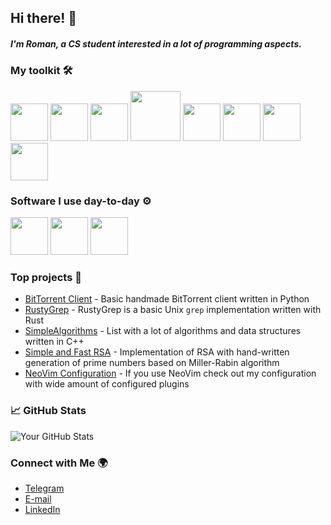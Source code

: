 ## Hi there! 👋
##### I'm Roman, a CS student interested in a lot of programming aspects.

### My toolkit 🛠️
<img src="https://cdn.jsdelivr.net/gh/devicons/devicon@latest/icons/linux/linux-original.svg" width=60 height=60> <img src="https://cdn.jsdelivr.net/gh/devicons/devicon@latest/icons/bash/bash-original.svg" width=60 height=60> <img src="https://cdn.jsdelivr.net/gh/devicons/devicon@latest/icons/git/git-original.svg" width=60 height=60> <img src="https://cdn.jsdelivr.net/gh/devicons/devicon@latest/icons/docker/docker-original.svg" width=80 height=80> <img src="https://cdn.jsdelivr.net/gh/devicons/devicon@latest/icons/mysql/mysql-original.svg" width=60 height=60> <img src="https://cdn.jsdelivr.net/gh/devicons/devicon@latest/icons/python/python-original.svg" width=60 height=60> <img src="https://cdn.jsdelivr.net/gh/devicons/devicon@latest/icons/rust/rust-original.svg" width=60 height=60> <img src="https://cdn.jsdelivr.net/gh/devicons/devicon@latest/icons/cplusplus/cplusplus-original.svg" width=60 height=60>
          
### Software I use day-to-day ⚙️
<img src="https://cdn.jsdelivr.net/gh/devicons/devicon@latest/icons/neovim/neovim-original.svg" width=60 height=60> <img src="https://cdn.jsdelivr.net/gh/devicons/devicon@latest/icons/pycharm/pycharm-original.svg" width=60 height=60> <img src="https://cdn.jsdelivr.net/gh/devicons/devicon@latest/icons/ubuntu/ubuntu-original.svg" width=60 height=60>
          
### Top projects 🚀          
- [BitTorrent Client](https://github.com/rastr-0/BitTorrent-Client) - Basic handmade BitTorrent client written in Python
- [RustyGrep](https://github.com/rastr-0/RustyGrep) - RustyGrep is a basic Unix `grep` implementation written with Rust
- [SimpleAlgorithms](https://github.com/rastr-0/Simple_algorithms) - List with a lot of algorithms and data structures written in C++
- [Simple and Fast RSA](https://github.com/rastr-0/SF_RSA) - Implementation of RSA with hand-written generation of prime numbers based on Miller-Rabin algorithm
- [NeoVim Configuration](https://github.com/rastr-0/NeoVimConfiguration) - If you use NeoVim check out my configuration with wide amount of configured plugins


### 📈 GitHub Stats
![Your GitHub Stats](https://github-readme-stats.vercel.app/api?username=rastr-0&show_icons=true&theme=radical)        
          
### Connect with Me 🌍
- [Telegram](t.me/rastr_1)
- [E-mail](romanmilko123@gmail.com)
- [LinkedIn](https://www.linkedin.com/in/roman-milko-795ba9295?otpToken=MTMwNzFlZTAxMTJhYzljM2IyMjcwZmViNDExZmVlYmM4YWNmZDQ0NTlkYTg4ODZhN2JjMDA4NmQ0YzVjNThmMGZmZDdkN2U5NjRmMmZjYzg0NTk4ZjFiMjI3OWUyMDdhMjU1ODJiNzg5NGUzNmI1YWYzNGQyODJiLDEsMQ%3D%3D&midSig=0dUqNxs2F-ork1&eid=jungv5-ly371tml-ac&midToken=AQFuB-iX-6GIFg&trkEmail=eml-email_job_alert_digest_01-header-0-profile_glimmer-null-jungv5~ly371tml~ac-null-null&lipi=urn%3Ali%3Apage%3Aemail_email_job_alert_digest_01%3BZ%2FskQVmzRq%2B72QRh3Nc5kQ%3D%3D&trk=eml-email_job_alert_digest_01-header-0-profile_glimmer&originalSubdomain=cz)          
